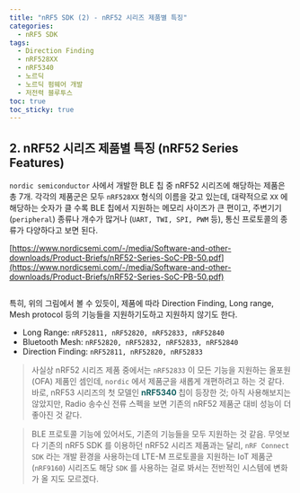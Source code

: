 ```yaml
---
title: "nRF5 SDK (2) - nRF52 시리즈 제품별 특징"
categories:
  - nRF5 SDK
tags:
  - Direction Finding
  - nRF528XX
  - nRF5340
  - 노르딕
  - 노르딕 펌웨어 개발
  - 저전력 블루투스
toc: true
toc_sticky: true
---
```


## 2. nRF52 시리즈 제품별 특징 (nRF52 Series Features)

`nordic semiconductor` 사에서 개발한 BLE 칩 중 nRF52 시리즈에 해당하는 제품은 총 7개. 각각의 제품군은 모두 `nRF528XX` 형식의 이름을 갖고 있는데, 대략적으로 `XX` 에 해당하는 숫자가 클 수록 BLE 칩에서 지원하는 메모리 사이즈가 큰 편이고, 주변기기 (`peripheral`) 종류나 개수가 많거나 (`UART, TWI, SPI, PWM` 등), 통신 프로토콜의 종류가 다양하다고 보면 된다.

[https://www.nordicsemi.com/-/media/Software-and-other-downloads/Product-Briefs/nRF52-Series-SoC-PB-50.pdf](https://www.nordicsemi.com/-/media/Software-and-other-downloads/Product-Briefs/nRF52-Series-SoC-PB-50.pdf)

<figure style="width: 100%" class="align-center">
  <img src="{{ site.url }}{{ site.baseurl }}/assets/images/sdk-nrf52-fig1.png" alt="">
</figure>

특히, 위의 그림에서 볼 수 있듯이, 제품에 따라 Direction Finding, Long range, Mesh protocol 등의 기능들을 지원하기도하고 지원하지 않기도 한다.

* Long Range: `nRF52811, nRF52820, nRF52833, nRF52840`
* Bluetooth Mesh: `nRF52820, nRF52832, nRF52833, nRF52840`
* Direction Finding: `nRF52811, nRF52820, nRF52833`

>사실상 nRF52 시리즈 제품 중에서는 `nRF52833` 이 모든 기능을 지원하는 올포원 (OFA) 제품인 셈인데, `nordic` 에서 제품군을 새롭게 개편하려고 하는 것 같다. 바로, nRF53 시리즈의 첫 모델인 <span style="color:#0F5F5F"><b> nRF5340 </b></span> 칩이 등장한 것; 아직 사용해보지는 않았지만, Radio 송수신 전류 스펙을 보면 기존의 nRF52 제품군 대비 성능이 더 좋아진 것 같다.

>BLE 프로토콜 기능에 있어서도, 기존의 기능들을 모두 지원하는 것 같음. 무엇보다 기존의 nRF5 SDK 를 이용하던 nRF52 시리즈 제품과는 달리, `nRF Connect SDK` 라는 개발 환경을 사용하는데 LTE-M 프로토콜을 지원하는 IoT 제품군 (`nRF9160`) 시리즈도 해당 `SDK` 를 사용하는 걸로 봐서는 전반적인 시스템에 변화가 올 지도 모르겠다.